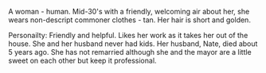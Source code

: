 A woman - human. Mid-30's with a friendly, welcoming air about her, she wears non-descript commoner clothes - tan. Her hair is short and golden. 

Personailty: Friendly and helpful. Likes her work as it takes her out of the house. She and her husband never had kids. Her husband, Nate, died about 5 years ago. She has not remarried although she and the mayor are a little sweet on each other but keep it professional.